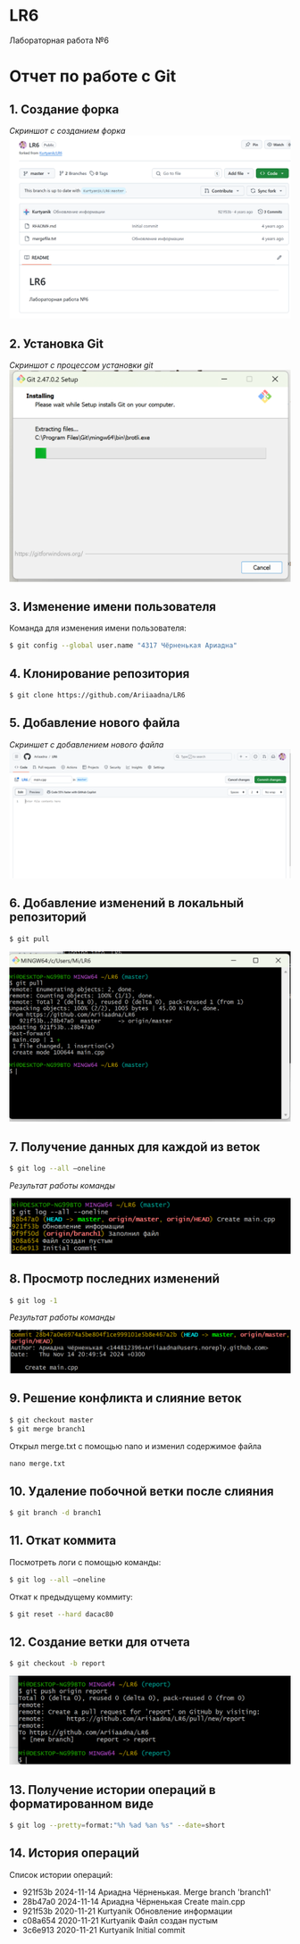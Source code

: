 # LR6
Лабораторная работа №6

# Отчет по работе с Git

## 1. Создание форка
*Скриншот с созданием форка*  
![С1](./screen/fork.png)

## 2. Установка Git
*Скриншот с процессом установки git*  
![С2](./screen/Git_install.png)

## 3. Изменение имени пользователя
Команда для изменения имени пользователя:

```bash
$ git config --global user.name "4317 Чёрненькая Ариадна"
```

## 4. Клонирование репозитория

```bash
$ git clone https://github.com/Ariiaadna/LR6
```

## 5. Добавление нового файла
*Скриншет с добавлением нового файла*
![С3](./screen/Greate_main.png)

## 6. Добавление изменений в локальный репозиторий

```bash
$ git pull
```
![С6](./screen/Pull.png)

## 7. Получение данных для каждой из веток

```bash
$ git log --all –oneline
```

*Результат работы команды*

![С4](./screen/Log_all.png)

## 8. Просмотр последних изменений

```bash
$ git log -1
```

*Результат работы команды*

![С5](./screen/log_-1.png)

## 9. Решение конфликта и слияние веток

```bash
$ git checkout master
$ git merge branch1
```

Открыл merge.txt с помощью nano и изменил содержимое файла

```
nano merge.txt
```

## 10. Удаление побочной ветки после слияния

```bash
$ git branch -d branch1
```

## 11. Откат коммита
Посмотреть логи с помощью команды:

```bash
$ git log --all –oneline
```

Откат к предыдущему коммиту:

```bash
$ git reset --hard dacac80
```

## 12. Создание ветки для отчета

```bash
$ git checkout -b report
```

![С7](./screen/report_branch.png)

## 13. Получение истории операций в форматированном виде

```bash
$ git log --pretty=format:"%h %ad %an %s" --date=short
```

## 14. История операций
Список истории операций:
+ 921f53b 2024-11-14 Ариадна Чёрненькая. Merge branch 'branch1'
+ 28b47a0 2024-11-14 Ариадна Чёрненькая Create main.cpp
+ 921f53b 2020-11-21 Kurtyanik Обновление информации
+ c08a654 2020-11-21 Kurtyanik Файл создан пустым
+ 3c6e913 2020-11-21 Kurtyanik Initial commit

